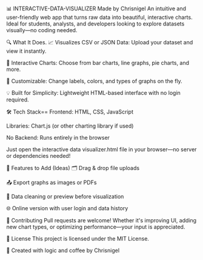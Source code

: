 📊 INTERACTIVE-DATA-VISUALIZER
Made by Chrisnigel
An intuitive and user-friendly web app that turns raw data into beautiful, interactive charts. Ideal for students, analysts, and developers looking to explore datasets visually—no coding needed.


🔍 What It Does.
📈 Visualizes CSV or JSON Data: Upload your dataset and view it instantly.

🧠 Interactive Charts: Choose from bar charts, line graphs, pie charts, and more.

🔧 Customizable: Change labels, colors, and types of graphs on the fly.

💡 Built for Simplicity: Lightweight HTML-based interface with no login required.

🛠️ Tech Stack==
Frontend: HTML, CSS, JavaScript

Libraries: Chart.js (or other charting library if used)

No Backend: Runs entirely in the browser

Just open the interactive data visualizer.html file in your browser—no server or dependencies needed!

🌟 Features to Add (Ideas)
🗂 Drag & drop file uploads

📤 Export graphs as images or PDFs

🧮 Data cleaning or preview before visualization

🌐 Online version with user login and data history

🙌 Contributing
Pull requests are welcome! Whether it's improving UI, adding new chart types, or optimizing performance—your input is appreciated.

📜 License
This project is licensed under the MIT License.

🧠 Created with logic and coffee by Chrisnigel
